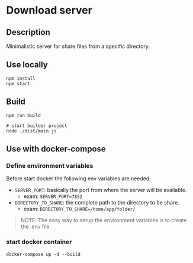 # Download server

## Description

Minimalistic server for share files from a specific directory.

## Use locally

```shell
npm install
npm start
```

## Build

```shell
npm run build

# start builder project
node ./dist/main.js
```

## Use with docker-compose

### Define environment variables

Before start docker the following env variables are needed:

- `SERVER_PORT`: basically the port from where the server will be available.
    - exam: `SERVER_PORT=7852`
- `DIRECTORY_TO_SHARE`: the complete path to the directory to be share.
    - exam: `DIRECTORY_TO_SHARE=/home/app/folder/` 

> NOTE: The easy way to setup the environment variables is to create the .env file

### start docker container
```shell
docker-compose up -d --build
```
